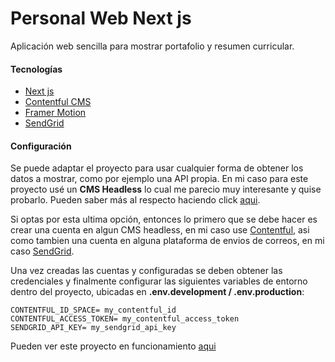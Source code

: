 # Personal Web Next js

Aplicación web sencilla para mostrar portafolio y resumen curricular.

#### Tecnologías

- [Next js](https://nextjs.org/ "Next js")
- [Contentful CMS](https://www.contentful.com "Contentful")
- [Framer Motion](https://www.framer.com/motion/ "Framer motion")
- [SendGrid](https://sendgrid.com/ "SendGrid")

#### Configuración
Se puede adaptar el proyecto para usar cualquier forma de obtener los datos a mostrar, como por ejemplo una API propia. En mi caso para este proyecto usé un **CMS Headless** lo cual me parecio muy interesante y quise probarlo. Pueden saber más al respecto haciendo click [aqui](https://www.genbeta.com/desarrollo/headless-cms-que-que-se-diferencian-tradicionales "").

Si optas por esta ultima opción, entonces lo primero que se debe hacer es crear una cuenta en algun CMS headless, en mi caso use [Contentful](https://www.contentful.com "Contentful"), asi como tambien una cuenta en alguna plataforma de envios de correos, en mi caso [SendGrid](https://sendgrid.com/ "SendGrid"). 

Una vez creadas las cuentas y configuradas se deben obtener las credenciales y finalmente configurar las siguientes variables de entorno dentro del proyecto, ubicadas en **.env.development / .env.production**:

    CONTENTFUL_ID_SPACE= my_contentful_id
	CONTENTFUL_ACCESS_TOKEN= my_contentful_access_token
	SENDGRID_API_KEY= my_sendgrid_api_key

Pueden ver este proyecto en funcionamiento [aqui](https://www.carlosperaza.dev "aqui")

